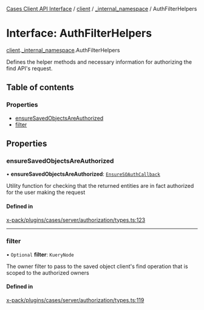 [Cases Client API Interface](../README.md) / [client](../modules/client.md) / [\_internal\_namespace](../modules/client._internal_namespace.md) / AuthFilterHelpers

# Interface: AuthFilterHelpers

[client](../modules/client.md).[_internal_namespace](../modules/client._internal_namespace.md).AuthFilterHelpers

Defines the helper methods and necessary information for authorizing the find API's request.

## Table of contents

### Properties

- [ensureSavedObjectsAreAuthorized](client._internal_namespace.AuthFilterHelpers.md#ensuresavedobjectsareauthorized)
- [filter](client._internal_namespace.AuthFilterHelpers.md#filter)

## Properties

### ensureSavedObjectsAreAuthorized

• **ensureSavedObjectsAreAuthorized**: [`EnsureSOAuthCallback`](../modules/client._internal_namespace.md#ensuresoauthcallback)

Utility function for checking that the returned entities are in fact authorized for the user making the request

#### Defined in

[x-pack/plugins/cases/server/authorization/types.ts:123](https://github.com/elastic/kibana/blob/c427bf270ae/x-pack/plugins/cases/server/authorization/types.ts#L123)

___

### filter

• `Optional` **filter**: `KueryNode`

The owner filter to pass to the saved object client's find operation that is scoped to the authorized owners

#### Defined in

[x-pack/plugins/cases/server/authorization/types.ts:119](https://github.com/elastic/kibana/blob/c427bf270ae/x-pack/plugins/cases/server/authorization/types.ts#L119)
